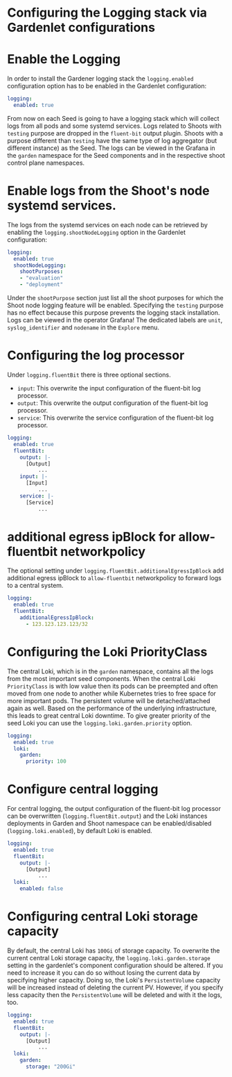 # Configuring the Logging stack via Gardenlet configurations

# Enable the Logging

In order to install the Gardener logging stack the `logging.enabled` configuration option has to be enabled in the Gardenlet configuration:
```yaml
logging:
  enabled: true
```

From now on each Seed is going to have a logging stack which will collect logs from all pods and some systemd services. Logs related to Shoots with `testing` purpose are dropped in the `fluent-bit` output plugin. Shoots with a purpose different than `testing` have the same type of log aggregator (but different instance) as the Seed. The logs can be viewed in the Grafana in the `garden` namespace for the Seed components and in the respective shoot control plane namespaces.

# Enable logs from the Shoot's node systemd services.

The logs from the systemd services on each node can be retrieved by enabling the `logging.shootNodeLogging` option in the Gardenlet configuration:
```yaml
logging:
  enabled: true
  shootNodeLogging:
    shootPurposes:
    - "evaluation"
    - "deployment"
```

Under the `shootPurpose` section just list all the shoot purposes for which the Shoot node logging feature will be enabled. Specifying the `testing` purpose has no effect because this purpose prevents the logging stack installation.
Logs can be  viewed in the operator Grafana!
The dedicated labels are `unit`, `syslog_identifier` and `nodename` in the `Explore` menu.

# Configuring the log processor

Under `logging.fluentBit` there is three optional sections.
- `input`: This overwrite the input configuration of the fluent-bit log processor.
 - `output`: This overwrite the output configuration of the fluent-bit log processor.
 - `service`: This overwrite the service configuration of the fluent-bit log processor.

```yaml
logging:
  enabled: true
  fluentBit:
    output: |-
      [Output]
          ...
    input: |-
      [Input]
          ...
    service: |-
      [Service]
          ...
```

# additional egress ipBlock for allow-fluentbit networkpolicy

The optional setting under `logging.fluentBit.additionalEgressIpBlock` add additional egress ipBlock to `allow-fluentbit` networkpolicy to forward logs to a central system.

```yaml
logging:
  enabled: true
  fluentBit:
    additionalEgressIpBlock:
      - 123.123.123.123/32
```

# Configuring the Loki PriorityClass

The central Loki, which is in the `garden` namespace, contains all the logs from the most important seed components. When the central Loki `PriorityClass` is with low value then its pods can be preempted and often moved from one node to another while Kubernetes tries to free space for more important pods. The persistent volume will be detached/attached again as well. Based on the performance of the underlying infrastructure, this leads to great central Loki downtime. To give greater priority of the seed Loki you can use the `logging.loki.garden.priority` option.

```yaml
logging:
  enabled: true
  loki:
    garden:
      priority: 100
```

# Configure central logging

For central logging, the output configuration of the fluent-bit log processor can be overwritten (`logging.fluentBit.output`) and the Loki instances deployments in Garden and Shoot namespace can be enabled/disabled (`logging.loki.enabled`), by default Loki is enabled.

```yaml
logging:
  enabled: true
  fluentBit:
    output: |-
      [Output]
          ...
  loki:
    enabled: false
```

# Configuring central Loki storage capacity

By default, the central Loki has `100Gi` of storage capacity.
To overwrite the current central Loki storage capacity, the `logging.loki.garden.storage` setting in the gardenlet's component configuration should be altered.
If you need to increase it you can do so without losing the current data by specifying higher capacity. Doing so, the Loki's `PersistentVolume` capacity will be increased instead of deleting the current PV.
However, if you specify less capacity then the `PersistentVolume` will be deleted and with it the logs, too.

```yaml
logging:
  enabled: true
  fluentBit:
    output: |-
      [Output]
          ...
  loki:
    garden:
      storage: "200Gi"
```
